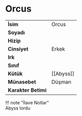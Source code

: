 # Orcus   
|  |  |  
|---|---|  
| **İsim** | Orcus |  
| **Soyadı** |  |  
| **Hizip** |  |  
| **Cinsiyet** | Erkek |  
| **Irk** |  |  
| **Sınıf** |  |  
| **Kütük** | [[Abyss]] |  
| **Münasebet** | Düşman |  
| **Karakter Betimi** |  |  
  
  
!!! note "İlave Notlar"  
	Abyss lordu  
